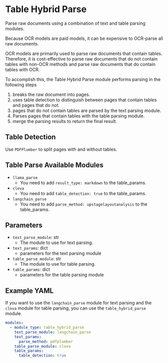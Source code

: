 # Table Hybrid Parse

Parse raw documents using a combination of text and table parsing modules.

Because OCR models are paid models, it can be expensive to OCR-parse all raw documents.

OCR models are primarily used to parse raw documents that contain tables.
Therefore, it is cost-effective to parse raw documents that do not contain tables with non-OCR methods and parse raw documents that do contain tables with OCR.

To accomplish this, the Table Hybrid Parse module performs parsing in the following steps

1. breaks the raw document into pages.
2. uses table detection to distinguish between pages that contain tables and pages that do not.
3. pages that do not contain tables are parsed by the text parsing module.
4. Parses pages that contain tables with the table parsing module.
5. merge the parsing results to return the final result.

## Table Detection
Use `PDFPlumber` to split pages with and without tables.

## Table Parse Available Modules
- `llama_parse`
  - You need to add `result_type: markdown` to the table_params.
- `clova`
  - You need to add `table_detection: true` to the table_params.
- `langchain_parse`
  - You need to add `parse_method: upstagelayoutanalysis` to the table_params.

## Parameters
- `text_parse_module`: str
    - The module to use for text parsing.
- `text_params`: dict
  - parameters for the text parsing module
- `table_parse_module`: str
    - The module to use for table parsing.
- `table_params`: dict
  - parameters for the table parsing module

## Example YAML

If you want to use the `langchain_parse` module for text parsing and the `clova` module for table parsing, you can use the `table_hybrid_parse` module.

```yaml
modules:
  - module_type: table_hybrid_parse
    text_parse_module: langchain_parse
    text_params:
      parse_method: pdfplumber
    table_parse_module: clova
    table_params:
      table_detection: true
```
